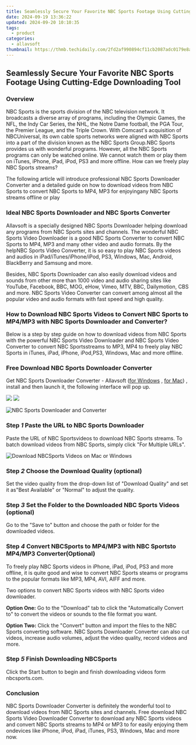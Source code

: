 ```yaml
---
title: Seamlessly Secure Your Favorite NBC Sports Footage Using Cutting-Edge Downloading Tool
date: 2024-09-19 13:36:22
updated: 2024-09-20 10:10:35
tags:
  - product
categories:
  - allavsoft
thumbnail: https://thmb.techidaily.com/2fd2af990894cf11cb2087adc0179e8a43be6adf1916f6c8fc284b58583f1b79.jpg
---
```


## Seamlessly Secure Your Favorite NBC Sports Footage Using Cutting-Edge Downloading Tool

### Overview

NBC Sports is the sports division of the NBC television network. It broadcasts a diverse array of programs, including the Olympic Games, the NFL, the Indy Car Series, the NHL, the Notre Dame football, the PGA Tour, the Premier League, and the Triple Crown. With Comcast's acquisition of NBCUniversal, its own cable sports networks were aligned with NBC Sports into a part of the division known as the NBC Sports Group.NBC Sports provides us with wonderful programs. However, all the NBC Sports programs can only be watched online. We cannot watch them or play them on iTunes, iPhone, iPad, iPod, PS3 and more offline. How can we freely play NBC Sports streams?

The following article will introduce professional NBC Sports Downloader Converter and a detailed guide on how to download videos from NBC Sports to convert NBC Sports to MP4, MP3 for enjoyingany NBC Sports streams offline or play

### Ideal NBC Sports Downloader and NBC Sports Converter

Allavsoft is a specially designed NBC Sports Downloader helping download any programs from NBC Sports sites and channels. The wonderful NBC Sports Video Downloader is a good NBC Sports Converter to convert NBC Sports to MP4, MP3 and many other video and audio formats. By the helpNBC Sports Video Converter, it is so easy to play NBC Sports videos and audios in iPad/iTunes/iPhone/iPod, PS3, Windows, Mac, Android, BlackBerry and Samsung and more.

Besides, NBC Sports Downloader can also easily download videos and sounds from other more than 1000 video and audio sharing sites like YouTube, Facebook, BBC, MOG, eHow, Vimeo, MTV, BBC, Dailymotion, CBS and more. NBC Sports Video Converter can convert among almost all the popular video and audio formats with fast speed and high quality.

### How to Download NBC Sports Videos to Convert NBC Sports to MP4/MP3 with NBC Sports Downloader and Converter?

Below is a step by step guide on how to download videos from NBC Sports with the powerful NBC Sports Video Downloader and NBC Sports Video Converter to convert NBC Sportsstreams to MP3, MP4 to freely play NBC Sports in iTunes, iPad, iPhone, iPod,PS3, Windows, Mac and more offline.

### Free Download NBC Sports Downloader Converter

Get NBC Sports Downloader Converter - Allavsoft ([for Windows](https://tools.techidaily.com/allavsoft/products/) , [for Mac](https://tools.techidaily.com/allavsoft/products/)) , install and then launch it, the following interface will pop up.

[![](https://www.allavsoft.com/how-to/../images/how-to/free-download-win.jpg)](https://tools.techidaily.com/allavsoft/products/) [![](https://www.allavsoft.com/how-to/../images/how-to/free-download-mac.jpg)](https://tools.techidaily.com/allavsoft/products/)

![NBC Sports Downloader and Converter](https://www.allavsoft.com/how-to/../images/allavsoft/screen-shot-600.jpg)

### Step _1_ Paste the URL to NBC Sports Downloader

Paste the URL of NBC Sportsvideos to download NBC Sports streams. To batch download videos from NBC Sports, simply click "For Multiple URLs".

![Download NBCSports Videos on Mac or Windows](https://www.allavsoft.com/how-to/../images/how-to/download-nbcsports-videos-with-nbcsports-downloader-converter/download-nbcsports-videos.jpg)

### Step _2_ Choose the Download Quality (optional)

Set the video quality from the drop-down list of "Download Quality" and set it as"Best Available" or "Normal" to adjust the quality.

### Step _3_ Set the Folder to the Downloaded NBC Sports Videos (optional)

Go to the "Save to" button and choose the path or folder for the downloaded videos.

### Step _4_ Convert NBCSports to MP4/MP3 with NBC Sportsto MP4/MP3 Converter(Optional)

To freely play NBC Sports videos in iPhone, iPad, iPod, PS3 and more offline, it is quite good and wise to convert NBC Sports steams or programs to the popular formats like MP3, MP4, AVI, AIFF and more.

Two options to convert NBC Sports videos with NBC Sports video downloader.

**Option One:** Go to the "Download" tab to click the "Automatically Convert to" to convert the videos or sounds to the file format you want.

**Option Two:** Click the "Convert" button and import the files to the NBC Sports converting software. NBC Sports Downloader Converter can also cut videos, increase audio volumes, adjust the video quality, record videos and more.

### Step _5_ Finish Downloading NBCSports

Click the Start button to begin and finish downloading videos form nbcsports.com.

### Conclusion

NBC Sports Downloader Converter is definitely the wonderful tool to download videos from NBC Sports sites and channels. Free download NBC Sports Video Downloader Converter to download any NBC Sports videos and convert NBC Sports streams to MP4 or MP3 to for easily enjoying them ondevices like iPhone, iPod, iPad, iTunes, PS3, Windows, Mac and more now.

<ins class="adsbygoogle"
     style="display:block"
     data-ad-format="autorelaxed"
     data-ad-client="ca-pub-7571918770474297"
     data-ad-slot="1223367746"></ins>



<ins class="adsbygoogle"
     style="display:block"
     data-ad-client="ca-pub-7571918770474297"
     data-ad-slot="8358498916"
     data-ad-format="auto"
     data-full-width-responsive="true"></ins>
